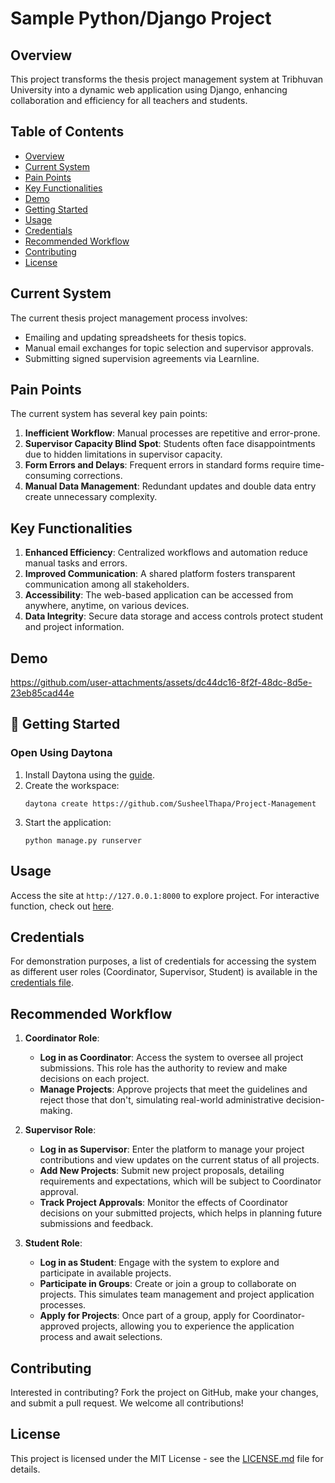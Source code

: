 # Sample Python/Django Project

## Overview

This project transforms the thesis project management system at Tribhuvan University into a dynamic web application using Django, enhancing collaboration and efficiency for all teachers and students.

## Table of Contents

- [Overview](#overview)
- [Current System](#current-system)
- [Pain Points](#pain-points)
- [Key Functionalities](#key-functionalities)
- [Demo](#demo)
- [Getting Started](#getting-started)
- [Usage](#usage)
- [Credentials](#credentials)
- [Recommended Workflow](#recommended-workflow)
- [Contributing](#contributing)
- [License](#license)

## Current System

The current thesis project management process involves:

- Emailing and updating spreadsheets for thesis topics.
- Manual email exchanges for topic selection and supervisor approvals.
- Submitting signed supervision agreements via Learnline.

## Pain Points

The current system has several key pain points:

1. **Inefficient Workflow**: Manual processes are repetitive and error-prone.
2. **Supervisor Capacity Blind Spot**: Students often face disappointments due to hidden limitations in supervisor capacity.
3. **Form Errors and Delays**: Frequent errors in standard forms require time-consuming corrections.
4. **Manual Data Management**: Redundant updates and double data entry create unnecessary complexity.

## Key Functionalities

1. **Enhanced Efficiency**: Centralized workflows and automation reduce manual tasks and errors.
2. **Improved Communication**: A shared platform fosters transparent communication among all stakeholders.
3. **Accessibility**: The web-based application can be accessed from anywhere, anytime, on various devices.
4. **Data Integrity**: Secure data storage and access controls protect student and project information.

## Demo

https://github.com/user-attachments/assets/dc44dc16-8f2f-48dc-8d5e-23eb85cad44e

## 🚀 Getting Started

### Open Using Daytona

1. Install Daytona using the [guide](https://www.daytona.io/docs/installation/installation/).
2. Create the workspace:
   ```
   daytona create https://github.com/SusheelThapa/Project-Management
   ```
3. Start the application:
   ```
   python manage.py runserver
   ```

## Usage

Access the site at `http://127.0.0.1:8000` to explore project.
For interactive function, check out [here](#recommended-workflow).

## Credentials

For demonstration purposes, a list of credentials for accessing the system as different user roles (Coordinator, Supervisor, Student) is available in the [credentials file](CREDENTIALS.md).

## Recommended Workflow

1. **Coordinator Role**:

   - **Log in as Coordinator**: Access the system to oversee all project submissions. This role has the authority to review and make decisions on each project.
   - **Manage Projects**: Approve projects that meet the guidelines and reject those that don't, simulating real-world administrative decision-making.

2. **Supervisor Role**:

   - **Log in as Supervisor**: Enter the platform to manage your project contributions and view updates on the current status of all projects.
   - **Add New Projects**: Submit new project proposals, detailing requirements and expectations, which will be subject to Coordinator approval.
   - **Track Project Approvals**: Monitor the effects of Coordinator decisions on your submitted projects, which helps in planning future submissions and feedback.

3. **Student Role**:
   - **Log in as Student**: Engage with the system to explore and participate in available projects.
   - **Participate in Groups**: Create or join a group to collaborate on projects. This simulates team management and project application processes.
   - **Apply for Projects**: Once part of a group, apply for Coordinator-approved projects, allowing you to experience the application process and await selections.

## Contributing

Interested in contributing? Fork the project on GitHub, make your changes, and submit a pull request. We welcome all contributions!

## License

This project is licensed under the MIT License - see the [LICENSE.md](LICENSE.md) file for details.
